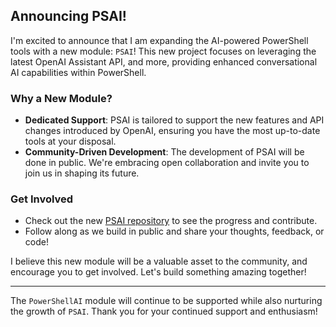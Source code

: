 ## Announcing PSAI!

I'm excited to announce that I am expanding the AI-powered PowerShell tools with a new module: `PSAI`! This new project focuses on leveraging the latest OpenAI Assistant API, and more, providing enhanced conversational AI capabilities within PowerShell.

### Why a New Module?

- **Dedicated Support**: PSAI is tailored to support the new features and API changes introduced by OpenAI, ensuring you have the most up-to-date tools at your disposal.
- **Community-Driven Development**: The development of PSAI will be done in public. We're embracing open collaboration and invite you to join us in shaping its future.

### Get Involved

- Check out the new [PSAI repository](https://github.com/dfinke/PSAI) to see the progress and contribute.
- Follow along as we build in public and share your thoughts, feedback, or code!

I believe this new module will be a valuable asset to the community, and encourage you to get involved. Let's build something amazing together!

---

The `PowerShellAI` module will continue to be supported while also nurturing the growth of `PSAI`. Thank you for your continued support and enthusiasm!